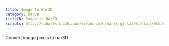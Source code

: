 ```yaml
---
title: Image to Bar3D
category: bar3D
titleCN: Image to Bar3D
scripts: http://echarts.baidu.com/resource/echarts-gl-latest/dist/echarts-gl.min.js
---
```

Convert image pixels to bar3D
